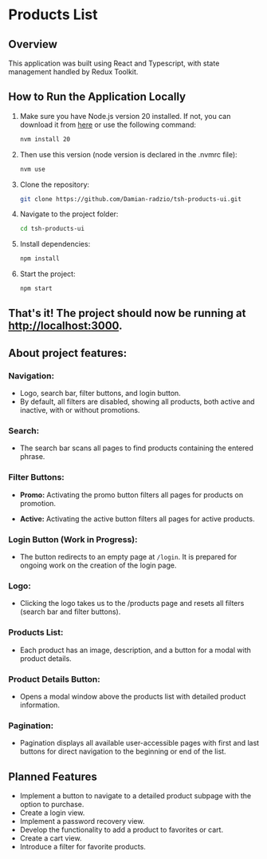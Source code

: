 # Products List

## Overview

This application was built using React and Typescript, with state management handled by Redux Toolkit.


## How to Run the Application Locally

1. Make sure you have Node.js version 20 installed. If not, you can download it from [here](https://nodejs.org/en/download/) or use the following command:
    ```bash
    nvm install 20
    ```
2. Then use this version (node version is declared in the .nvmrc file): 
    ```bash
    nvm use
    ```

3. Clone the repository:
    ```bash
    git clone https://github.com/Damian-radzio/tsh-products-ui.git
    ```

4. Navigate to the project folder:
    ```bash
    cd tsh-products-ui
    ```

5. Install dependencies:
    ```bash
    npm install
    ```

7. Start the project:
    ```bash
    npm start
    ```

## That's it! The project should now be running at [http://localhost:3000](http://localhost:3000).


## About project features:

### Navigation:

- Logo, search bar, filter buttons, and login button.
- By default, all filters are disabled, showing all products, both active and inactive, with or without promotions.
  
### Search:

- The search bar scans all pages to find products containing the entered phrase.

### Filter Buttons:

- **Promo:** Activating the promo button filters all pages for products on promotion.
  
- **Active:** Activating the active button filters all pages for active products.

### Login Button (Work in Progress):

- The button redirects to an empty page at `/login`. It is prepared for ongoing work on the creation of the login page.

### Logo:

- Clicking the logo takes us to the /products page and resets all filters (search bar and filter buttons).

### Products List:

- Each product has an image, description, and a button for a modal with product details.

### Product Details Button:

- Opens a modal window above the products list with detailed product information.

### Pagination:

- Pagination displays all available user-accessible pages with first and last buttons for direct navigation to the beginning or end of the list.

##  Planned Features

- Implement a button to navigate to a detailed product subpage with the option to purchase.
- Create a login view.
- Implement a password recovery view.
- Develop the functionality to add a product to favorites or cart.
- Create a cart view.
- Introduce a filter for favorite products.


